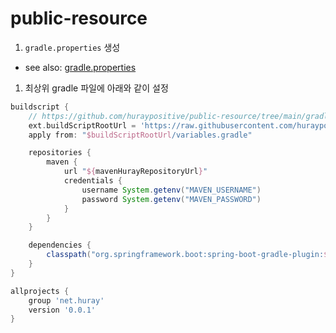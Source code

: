 # public-resource

1. `gradle.properties` 생성
  - see also: [gradle.properties][gradle.properties]
1. 최상위 gradle 파일에 아래와 같이 설정 

``` gradle
buildscript {
    // https://github.com/huraypositive/public-resource/tree/main/gradle
    ext.buildScriptRootUrl = 'https://raw.githubusercontent.com/huraypositive/public-resource/main/gradle'
    apply from: "$buildScriptRootUrl/variables.gradle"

    repositories {
        maven {
            url "${mavenHurayRepositoryUrl}"
            credentials {
                username System.getenv("MAVEN_USERNAME")
                password System.getenv("MAVEN_PASSWORD")
            }
        }
    }

    dependencies {
        classpath("org.springframework.boot:spring-boot-gradle-plugin:$springBootVersion")
    }
}

allprojects {
    group 'net.huray'
    version '0.0.1'
}
```

<!-- external links --> 
[gradle.properties]: https://github.com/huraypositive/core-platform-team/blob/main/gradle.properties

